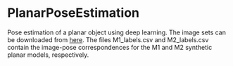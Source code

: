 # PlanarPoseEstimation
Pose estimation of a planar object using deep learning. The image sets can be downloaded from [here](https://drive.google.com/file/d/1ekjJWqiP_yGI03aCx6OOPuHRh_C7_lHa/view?usp=sharing). The files M1_labels.csv and M2_labels.csv contain the image-pose correspondences for the M1 and M2 synthetic planar models, respectively.
